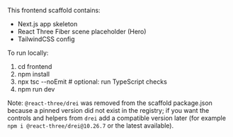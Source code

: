 This frontend scaffold contains:

- Next.js app skeleton
- React Three Fiber scene placeholder (Hero)
- TailwindCSS config

To run locally:

1. cd frontend
2. npm install
3. npx tsc --noEmit   # optional: run TypeScript checks
4. npm run dev

Note: `@react-three/drei` was removed from the scaffold package.json because a pinned version did not exist in the registry; if you want the controls and helpers from `drei` add a compatible version later (for example `npm i @react-three/drei@10.26.7` or the latest available).